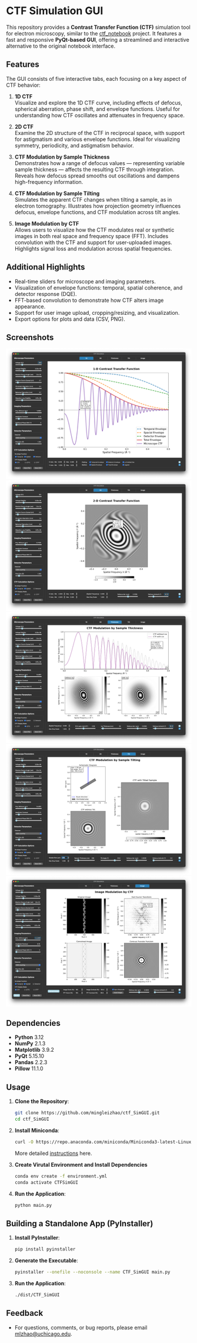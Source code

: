 # CTF Simulation GUI
This repository provides a **Contrast Transfer Function (CTF)** simulation tool for electron microscopy, similar to the [ctf_notebook](https://github.com/mingleizhao/ctf_notebook) project. It features a fast and responsive **PyQt-based GUI**, offering a streamlined and interactive alternative to the original notebook interface.

## Features

The GUI consists of five interactive tabs, each focusing on a key aspect of CTF behavior:

1. **1D CTF**  
   Visualize and explore the 1D CTF curve, including effects of defocus, spherical aberration, phase shift, and envelope functions. Useful for understanding how CTF oscillates and attenuates in frequency space.

2. **2D CTF**  
   Examine the 2D structure of the CTF in reciprocal space, with support for astigmatism and various envelope functions. Ideal for visualizing symmetry, periodicity, and astigmatism behavior.

3. **CTF Modulation by Sample Thickness**  
   Demonstrates how a range of defocus values — representing variable sample thickness — affects the resulting CTF through integration. Reveals how defocus spread smooths out oscillations and dampens high-frequency information.

4. **CTF Modulation by Sample Tilting**  
   Simulates the apparent CTF changes when tilting a sample, as in electron tomography. Illustrates how projection geometry influences defocus, envelope functions, and CTF modulation across tilt angles.

5. **Image Modulation by CTF**  
   Allows users to visualize how the CTF modulates real or synthetic images in both real space and frequency space (FFT). Includes convolution with the CTF and support for user-uploaded images. Highlights signal loss and modulation across spatial frequencies.

## Additional Highlights

- Real-time sliders for microscope and imaging parameters.
- Visualization of envelope functions: temporal, spatial coherence, and detector response (DQE).
- FFT-based convolution to demonstrate how CTF alters image appearance.
- Support for user image upload, cropping/resizing, and visualization.
- Export options for plots and data (CSV, PNG).

## Screenshots
![screenshot1](screenshots/screenshot1.png)
![screenshot2](screenshots/screenshot2.png)
![screenshot3](screenshots/screenshot3.png)
![screenshot4](screenshots/screenshot4.png)
![screenshot5](screenshots/screenshot5.png)
## Dependencies
- **Python** 3.12
- **NumPy** 2.1.3
- **Matplotlib** 3.9.2
- **PyQt** 5.15.10
- **Pandas** 2.2.3
- **Pillow** 11.1.0

## Usage

1. **Clone the Repository**:
   ```bash
   git clone https://github.com/mingleizhao/ctf_SimGUI.git
   cd ctf_SimGUI
   ```
2. **Install Miniconda**:
   ```bash
   curl -O https://repo.anaconda.com/miniconda/Miniconda3-latest-Linux-x86_64.sh
   ```
   
   More detailed [instructions](https://docs.anaconda.com/miniconda/install/) here.

3. **Create Virutal Environment and Install Dependencies**
   ```bash
   conda env create -f environment.yml 
   conda activate CTFSimGUI
4. **Run the Application**:
   ```bash
   python main.py  
## Building a Standalone App (PyInstaller)
1. **Install PyInstaller**:
   ```bash
   pip install pyinstaller
2. **Generate the Executable**:
   ```bash
   pyinstaller --onefile --noconsole --name CTF_SimGUI main.py
3. **Run the Application**:
   ```bash
   ./dist/CTF_SimGUI
## Feedback
- For questions, comments, or bug reports, please email mlzhao@uchicago.edu.
